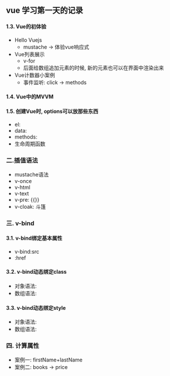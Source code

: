 ## vue 学习第一天的记录

#### 1.3. Vue的初体验

* Hello Vuejs
  * mustache -> 体验vue响应式
* Vue列表展示
  * v-for
  * 后面给数组追加元素的时候, 新的元素也可以在界面中渲染出来
* Vue计数器小案例
  * 事件监听: click -> methods

#### 1.4. Vue中的MVVM



#### 1.5. 创建Vue时, options可以放那些东西

* el:
* data:
* methods:
* 生命周期函数



### 二.插值语法

* mustache语法
* v-once
* v-html
* v-text
* v-pre: {{}}
* v-cloak: 斗篷



### 三. v-bind

#### 3.1. v-bind绑定基本属性

* v-bind:src
* :href


#### 3.2. v-bind动态绑定class

* 对象语法:
* 数组语法: 

#### 3.3. v-bind动态绑定style

* 对象语法:
* 数组语法:



### 四. 计算属性

* 案例一: firstName+lastName
* 案例二: books -> price